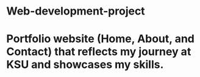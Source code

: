 # Web-development-project
# Portfolio website (Home, About, and Contact) that reflects my journey at KSU and showcases my skills.
